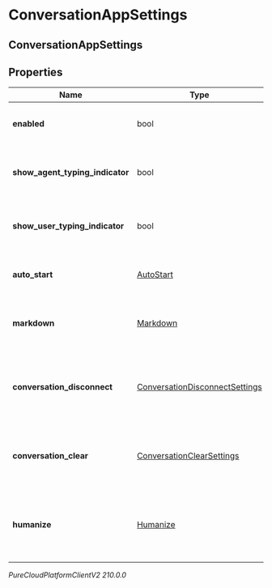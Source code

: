 # ConversationAppSettings

## ConversationAppSettings

## Properties

|Name | Type | Description | Notes|
|------------ | ------------- | ------------- | -------------|
| **enabled** | bool | The toggle to enable or disable conversations | [optional] |
| **show_agent_typing_indicator** | bool | The toggle to enable or disable typing indicator for messenger | [optional] |
| **show_user_typing_indicator** | bool | The toggle to enable or disable typing indicator for messenger | [optional] |
| **auto_start** | [AutoStart](AutoStart) | The auto start for the messenger conversation | [optional] |
| **markdown** | [Markdown](Markdown) | The markdown for the messenger app | [optional] |
| **conversation_disconnect** | [ConversationDisconnectSettings](ConversationDisconnectSettings) | The conversation disconnect settings for the messenger app | [optional] |
| **conversation_clear** | [ConversationClearSettings](ConversationClearSettings) | The conversation clear settings for the messenger app | [optional] |
| **humanize** | [Humanize](Humanize) | The humanize conversations settings for the messenger app | [optional] |



_PureCloudPlatformClientV2 210.0.0_
